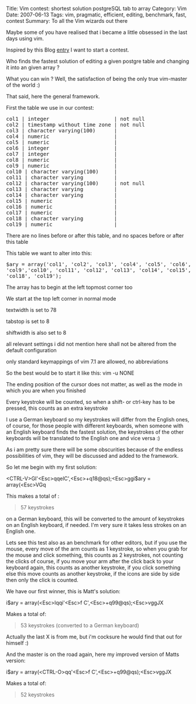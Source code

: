 Title: Vim contest: shortest solution postgreSQL tab to array
Category: Vim
Date: 2007-06-13
Tags: vim, pragmatic, efficient, editing, benchmark, fast, contest
Summary: To all the Vim wizards out there

Maybe some of you have realised that i became a little obsessed  in the last days  using vim.

Inspired by this Blog <a href="http://helmi-blebe.blogspot.com/2007/04/vim-tips-blockwise-selection-mode-and.html" title="fast table editing in vim" target="_blank">entry</a> I want to start a contest.

Who finds the fastest solution of editing a given postgre table and changing it into an given array ?

What you can win ? Well, the satisfaction of being the only true vim-master of the world :)

That said, here the general framework.

First the table we use in our contest:
<pre>col1 | integer                     | not null
col2 | timestamp without time zone | not null
col3 | character varying(100)      |
col4 | numeric                     |
col5 | numeric                     |
col6 | integer                     |
col7 | integer                     |
col8 | numeric                     |
col9 | numeric                     |
col10 | character varying(100)     |
col11 | character varying          |
col12 | character varying(100)     | not null
col13 | character varying          |
col14 | character varying          |
col15 | numeric                    |
col16 | numeric                    |
col17 | numeric                    |
col18 | character varying          |
col19 | numeric                    |</pre>
There are no lines before or after this table, and no spaces before or after this table

This table we want to alter into this:
<pre>$ary = array('col1', 'col2', 'col3', 'col4', 'col5', 'col6', 'col7','col8',
'col9','col10', 'col11', 'col12', 'col13', 'col14', 'col15', 'col16', 'col17',
'col18', 'col19');</pre>
The array has to begin at the left topmost corner too

We start at the top left corner in normal mode

textwidth is set to 78

tabstop is set to 8

shiftwidth is also set to 8

all relevant settings i did not mention here shall not be altered from the default configuration

only standard keymappings of vim 7.1 are allowed, no abbreviations

So the best would be to start it like this: vim -u NONE

The ending position of the cursor does not matter, as well as the mode in which you  are when you  finished

Every keystroke will be counted, so when a shift- or ctrl-key has to be pressed, this counts as an extra keystroke

I use a German keyboard so my keystrokes will differ from the English ones, of course, for those people with different keyboards, when someone with an English keyboard finds the fastest solution, the keystrokes of the other keyboards will be translated to the English one and vice versa :)

As i am pretty sure there will be some  obscurities because of the endless possibilities of vim, they will be discussed and added to the framework.

So let me begin with my first solution:

&lt;CTRL-V&gt;GI'&lt;Esc&gt;qqelC',&lt;Esc&gt;+q18@qs);&lt;Esc&gt;ggi$ary = array(&lt;Esc&gt;VGq

This makes a total of :
<blockquote> 57 keystrokes</blockquote>
on a German keyboard, this will be converted to the amount of keystrokes on an English keyboard, if needed. I'm very sure it takes less strokes on an English one.

Lets see this test also as an benchmark for other editors, but if you use the mouse, every move of the arm counts as 1 keystroke, so when you grab for the mouse and click something, this counts as 2 keystrokes, not counting the clicks of course, if you move your arm after the click back to your keyboard again, this counts as another keystroke, if you click something else this move counts as another keystroke, if the icons are side by side then only the click is counted.

We have our first winner, this is Matt's solution:

i$ary = array(&lt;Esc&gt;lqqi'&lt;Esc&gt;f C',&lt;Esc&gt;+q99@qs);&lt;Esc&gt;vggJX

Makes a total of:
<blockquote>53 keystrokes (converted to a German keyboard)</blockquote>
Actually the last X is from me, but i'm cocksure he would find that out for himself :)

And the master is on the road again, here my improved version of Matts version:

i$ary = array(&lt;CTRL-O&gt;qq'&lt;Esc&gt;f C',&lt;Esc&gt;+q99@qs);&lt;Esc&gt;vggJX

Makes a total of:
<blockquote> 52 keystrokes</blockquote>

